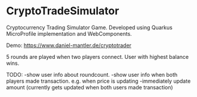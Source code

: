 # CryptoTradeSimulator

Cryptocurrency Trading Simulator Game. Developed using Quarkus MicroProfile implementation and WebComponents.

Demo: https://www.daniel-mantler.de/cryptotrader

5 rounds are played when two players connect. User with highest balance wins.

TODO:
-show user info about roundcount.
-show user info when both players made transaction. e.g. when price is updating
-immediately update amount (currently gets updated when both users made transaction)


